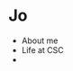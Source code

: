 # Jo

+ <Link to ="https://vitejs.dev" >About me</Link>
+ <Link to="https://vitejs.dev" >Life at CSC</Link>
+ 
          
        
          
       
